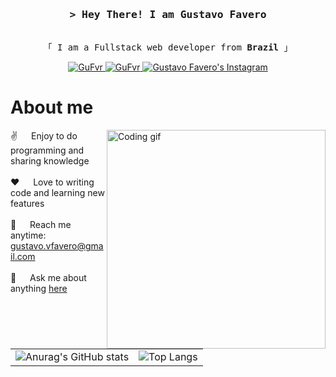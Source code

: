 <h3 align="center">
        <samp>&gt; Hey There! I am
                <b>Gustavo Favero</a></b>
        </samp>
</h3>

<p align="center"> 
  <samp>
    <br>
    「 I am a Fullstack web developer from <b>Brazil</b> 」
    <br>
  </samp>
</p>

<p align="center">
  <a href="https://www.linkedin.com/in/gustavo-vfavero/" target="_blank">
  <img src="https://img.shields.io/badge/LinkedIn-0077B5?style=for-the-badge&logo=linkedin&logoColor=white" alt="GuFvr"/>
 </a>
  <a href="https://dev.to/gufvr" target="_blank">
  <img src="https://img.shields.io/badge/dev.to-0A0A0A?style=for-the-badge&logo=dev.to&logoColor=white" alt="GuFvr" />
 </a>
  <a href="https://instagram.com/gu.fvr" target="_blank">
  <img src="https://img.shields.io/badge/Instagram-fe4164?style=for-the-badge&logo=instagram&logoColor=white" alt="Gustavo Favero's Instagram" />
 </a>
</p>

# About me

<p>
 <img align="right" width="350" src="https://user-images.githubusercontent.com/74038190/229223263-cf2e4b07-2615-4f87-9c38-e37600f8381a.gif" alt="Coding gif" />
  
 ✌️ &emsp; Enjoy to do programming and sharing knowledge <br/><br/>
 ❤️ &emsp; Love to writing code and learning new features<br/><br/>
 📧 &emsp; Reach me anytime: gustavo.vfavero@gmail.com<br/><br/>
 💬 &emsp; Ask me about anything [here](https://github.com/gufvr/gufvr/issues)

</p>

<table>
  <tr>
    <td><img src="https://github-readme-stats.vercel.app/api?username=gufvr&show_icons=true&theme=github_dark_dimmed" alt="Anurag's GitHub stats"></td>
    <td><img src="https://github-readme-stats.vercel.app/api/top-langs/?username=gufvr&hide_progress=true&theme=github_dark_dimmed" alt="Top Langs"></td>
  </tr>
</table>
